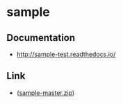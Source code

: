 # sample

## Documentation

* http://sample-test.readthedocs.io/

## Link

* ([sample-master.zip](https://github.com/akshatha-s13/sample/archive/master.zip))
